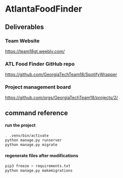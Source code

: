 # AtlantaFoodFinder

## Deliverables 

### Team Website
https://team18gt.weebly.com/

### ATL Food Finder GitHub repo
https://github.com/GeorgiaTechTeam18/SpotifyWrapper

### Project management board
https://github.com/orgs/GeorgiaTechTeam18/projects/2/

## command reference
#### run the project
```bash
. .venv/bin/activate
python manage.py runserver
python manage.py migrate
```
#### regenerate files after modifications
```bash
pip3 freeze > requirements.txt
python manage.py makemigrations
```
